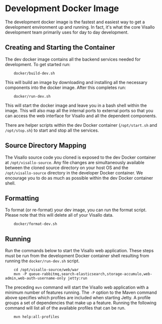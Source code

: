 # Development Docker Image

The development docker image is the fastest and easiest way to get a development environment up and running. In fact, it's what the core Visallo development team primarily uses for day to day development.

## Creating and Starting the Container

The dev docker image contains all the backend services needed for development. To get started run:

        docker/build-dev.sh

This will build an image by downloading and installing all the necessary components into the docker image. After this completes run:

        docker/run-dev.sh

This will start the docker image and leave you in a bash shell within the image. This will also map all the internal ports to external ports so that you can access the web interface for Visallo and all the dependent components.

There are helper scripts within the dev Docker container (`/opt/start.sh` and `/opt/stop.sh`) to start and stop all the services.

## Source Directory Mapping

The Visallo source code you cloned is exposed to the dev Docker container at `/opt/visallo-source`. Any file changes are simultaneously available between the cloned source directory on your host OS and the `/opt/visallo-source` directory in the developer Docker container. We encourage you to do as much as possible within the dev Docker container shell.

## Formatting

To format (or re-format) your dev image, you can run the format script. Please note that this will delete all of your Visallo data.

        docker/format-dev.sh

## Running

Run the commands below to start the Visallo web application. These steps must be run from the development Docker container shell resulting from running the `docker/run-dev.sh` script.

        cd /opt/visallo-source/web/war
        mvn -P queue-rabbitmq,search-elasticsearch,storage-accumulo,web-admin,web-auth-username-only jetty:run

The preceding `mvn` command will start the Visallo web application with a minimum number of features running. The `-P` option to the Maven command above specifies which profiles are included when starting Jetty. A profile groups a set of dependencies that make up a feature. Running the following command will list all of the available profiles that can be run.

        mvn help:all-profiles
